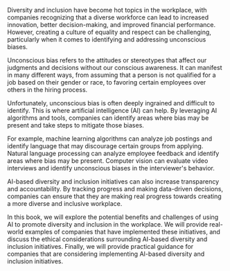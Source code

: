 
Diversity and inclusion have become hot topics in the workplace, with companies recognizing that a diverse workforce can lead to increased innovation, better decision-making, and improved financial performance. However, creating a culture of equality and respect can be challenging, particularly when it comes to identifying and addressing unconscious biases.

Unconscious bias refers to the attitudes or stereotypes that affect our judgments and decisions without our conscious awareness. It can manifest in many different ways, from assuming that a person is not qualified for a job based on their gender or race, to favoring certain employees over others in the hiring process.

Unfortunately, unconscious bias is often deeply ingrained and difficult to identify. This is where artificial intelligence (AI) can help. By leveraging AI algorithms and tools, companies can identify areas where bias may be present and take steps to mitigate those biases.

For example, machine learning algorithms can analyze job postings and identify language that may discourage certain groups from applying. Natural language processing can analyze employee feedback and identify areas where bias may be present. Computer vision can evaluate video interviews and identify unconscious biases in the interviewer's behavior.

AI-based diversity and inclusion initiatives can also increase transparency and accountability. By tracking progress and making data-driven decisions, companies can ensure that they are making real progress towards creating a more diverse and inclusive workplace.

In this book, we will explore the potential benefits and challenges of using AI to promote diversity and inclusion in the workplace. We will provide real-world examples of companies that have implemented these initiatives, and discuss the ethical considerations surrounding AI-based diversity and inclusion initiatives. Finally, we will provide practical guidance for companies that are considering implementing AI-based diversity and inclusion initiatives.
